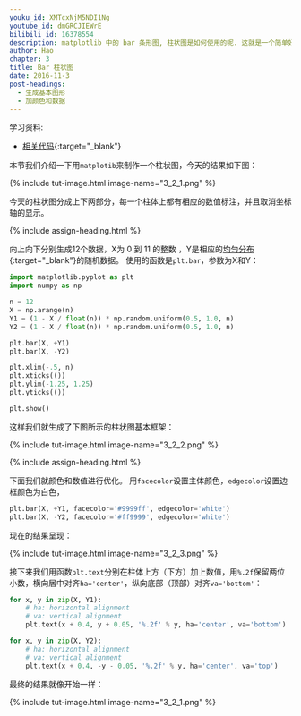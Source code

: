 ```yaml
---
youku_id: XMTcxNjM5NDI1Ng
youtube_id: dmGRCJIEWrE
bilibili_id: 16378554
description: matplotlib 中的 bar 条形图, 柱状图是如何使用的呢. 这就是一个简单好玩的例子.
author: Hao
chapter: 3
title: Bar 柱状图 
date: 2016-11-3
post-headings:
  - 生成基本图形
  - 加颜色和数据
---
```


学习资料:
  * [相关代码](https://github.com/MorvanZhou/tutorials/blob/master/matplotlibTUT/plt11_bar.py){:target="_blank"}
  

本节我们介绍一下用`matplotib`来制作一个柱状图，今天的结果如下图：

{% include tut-image.html image-name="3_2_1.png" %}

今天的柱状图分成上下两部分，每一个柱体上都有相应的数值标注，并且取消坐标轴的显示。

{% include assign-heading.html %}

向上向下分别生成12个数据，X为 0 到 11 的整数 ，Y是相应的[均匀分布](https://en.wikipedia.org/wiki/Uniform_distribution){:target="_blank"}的随机数据。
使用的函数是`plt.bar`，参数为X和Y：

```python
import matplotlib.pyplot as plt
import numpy as np

n = 12
X = np.arange(n)
Y1 = (1 - X / float(n)) * np.random.uniform(0.5, 1.0, n)
Y2 = (1 - X / float(n)) * np.random.uniform(0.5, 1.0, n)

plt.bar(X, +Y1)
plt.bar(X, -Y2)

plt.xlim(-.5, n)
plt.xticks(())
plt.ylim(-1.25, 1.25)
plt.yticks(())

plt.show()
```


这样我们就生成了下图所示的柱状图基本框架：

{% include tut-image.html image-name="3_2_2.png" %}

{% include assign-heading.html %}

下面我们就颜色和数值进行优化。
用`facecolor`设置主体颜色，`edgecolor`设置边框颜色为白色，

```python
plt.bar(X, +Y1, facecolor='#9999ff', edgecolor='white')
plt.bar(X, -Y2, facecolor='#ff9999', edgecolor='white')
```

现在的结果呈现：

{% include tut-image.html image-name="3_2_3.png" %}

接下来我们用函数`plt.text`分别在柱体上方（下方）加上数值，用`%.2f`保留两位小数，横向居中对齐`ha='center'`，纵向底部（顶部）对齐`va='bottom'`：

```python
for x, y in zip(X, Y1):
    # ha: horizontal alignment
    # va: vertical alignment
    plt.text(x + 0.4, y + 0.05, '%.2f' % y, ha='center', va='bottom')

for x, y in zip(X, Y2):
    # ha: horizontal alignment
    # va: vertical alignment
    plt.text(x + 0.4, -y - 0.05, '%.2f' % y, ha='center', va='top')
```

最终的结果就像开始一样：

{% include tut-image.html image-name="3_2_1.png" %}


